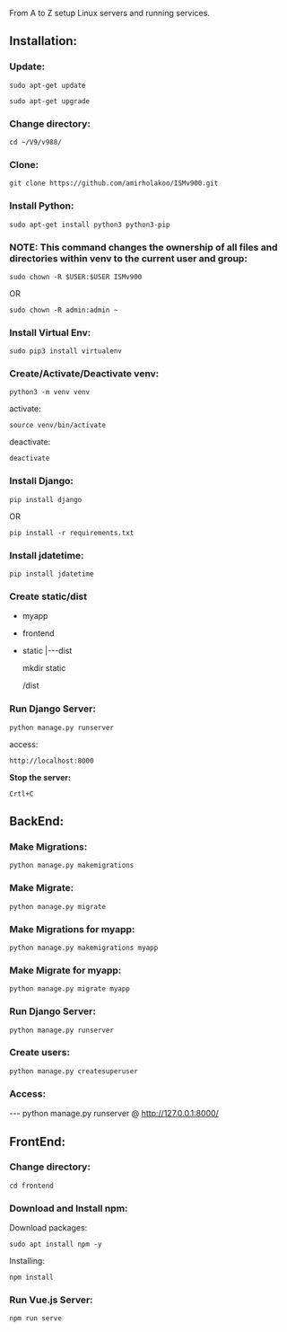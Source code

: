 
From A to Z setup Linux servers and running services.
    

## Installation:

### Update:

    sudo apt-get update

    sudo apt-get upgrade

### Change directory:

    cd ~/V9/v988/

### Clone:

    git clone https://github.com/amirholakoo/ISMv900.git

### Install Python:

    sudo apt-get install python3 python3-pip

### NOTE:  This command changes the ownership of all files and directories within venv to the current user and group:


    sudo chown -R $USER:$USER ISMv900

OR

    sudo chown -R admin:admin ~

### Install Virtual Env:

    sudo pip3 install virtualenv

### Create/Activate/Deactivate venv:

    python3 -m venv venv

activate:

    source venv/bin/activate

deactivate:

    deactivate

### Install Django:

    pip install django

OR

    pip install -r requirements.txt

### Install jdatetime:

    pip install jdatetime

### Create static/dist

- myapp
- frontend
- static
|---dist
	
    mkdir static

	/dist

### Run Django Server:

    python manage.py runserver

access:

    http://localhost:8000
    
**Stop the server:**

    Crtl+C

## BackEnd:

### Make Migrations:

    python manage.py makemigrations

### Make Migrate:

    python manage.py migrate

### Make Migrations for myapp:

    python manage.py makemigrations myapp

### Make Migrate for myapp:

    python manage.py migrate myapp

### Run Django Server:

    python manage.py runserver

### Create users:

    python manage.py createsuperuser

### Access:

--- python manage.py runserver @ http://127.0.0.1:8000/

## FrontEnd:

### Change directory:

    cd frontend

### Download and Install npm:

Download packages:

    sudo apt install npm -y

Installing:

    npm install

### Run Vue.js Server:

    npm run serve

